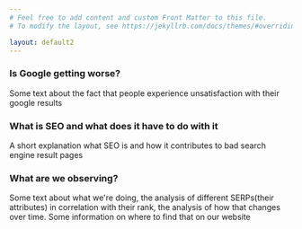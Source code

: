 ```yaml
---
# Feel free to add content and custom Front Matter to this file.
# To modify the layout, see https://jekyllrb.com/docs/themes/#overriding-theme-defaults

layout: default2
---
```



<div class="uk-card uk-card-default uk-width-1-1 uk-margin-medium">
    <div class="uk-card-header">
        <h3 class="uk-card-title">Is Google getting worse?</h3>
    </div>
    <div class="uk-card-body">
        <p>
            Some text about the fact that people experience unsatisfaction with their google results
        </p>
    </div>
</div>

<div class="uk-card uk-card-default uk-width-1-1 uk-margin-medium">
    <div class="uk-card-header">
        <h3 class="uk-card-title">What is SEO and what does it have to do with it</h3>
    </div>
    <div class="uk-card-body">
        <p>           
            A short explanation what SEO is and how it contributes to bad search engine result pages
        </p>
    </div>
</div>

<div class="uk-card uk-card-default uk-width-1-1 uk-margin-medium">
    <div class="uk-card-header">
        <h3 class="uk-card-title">What are we observing?</h3>
    </div>
    <div class="uk-card-body">
        <p>
            Some text about what we're doing, the analysis of different SERPs(their attributes) in correlation with their rank, the analysis of how that changes over time.
            Some information on where to find that on our website
        </p>
    </div>
</div>

